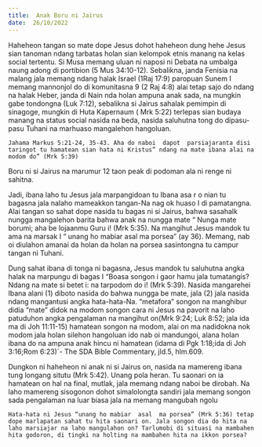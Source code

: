 ```yaml
---
title:  Anak Boru ni Jairus
date:  26/10/2022
---
```


Haheheon  tangan so mate dope Jesus dohot  haheheon dung hehe Jesus sian tanoman ndang tarbatas holan sian kelompok etnis manang  na kelas social tertentu. Si Musa memang  uluan ni naposi ni Debata na umbalga naung adong di portibion (5 Mus 34:10-12). Sebalikna, janda Fenisia na malang  jala memang  ndang  halak Israel  (1Raj 17:9) paropuan Sunem I memang mannonjol do di komunitasna 9 (2 Raj 4:8) alai tetap sajo do ndang  na halak Heber, janda di Nain nda holan ampuna anak sada, na mungkin gabe tondongna (Luk 7:12), sebalikna si Jairus sahalak pemimpin di sinagoge, mungkin di Huta Kapernaum ( Mrk 5:22) terlepas sian budaya manang  na status social nasida na beda, nasida saluhutna tong  do dipasu-pasu Tuhani  na marhuaso  mangalehon hangoluan.

`Jahama Markus 5:21-24, 35-43. Aha do naboi  dapot  parsiajaranta disi  taringot tu hamatean sian hata ni Kristus” ndang na mate ibana alai na modom do” (Mrk 5:39)`

Boru ni si Jairus na marumur 12 taon peak di podoman ala ni renge ni sahitna.

Jadi, ibana laho tu Jesus  jala marpangidoan tu Ibana asa r o nian tu bagasna jala nalaho mameakkon  tangan-Na nag ok huaso I di pamatangna. Alai tangan so sahat dope nasida tu bagas ni si Jairus, bahwa sasahalk nungga mangalehon  barita bahwa anak na nungga mate “ Nunga mate borumi; aha be lojaanmu Guru i! (Mrk 5:35). Na mangihut Jesus  mandok tu ama na marsak I “ unang ho mabiar asal ma porsea” (ay 36). Memang, nab oi diulahon amanai da holan  da holan  na porsea sasintongna tu campur  tangan ni Tuhani.

Dung sahat ibana  di tonga ni bagasna, Jesus  mandok tu saluhutna angka halak na marpungu di bagas I “Boasa songon i gaor hamu jala tumatangis? Ndang na mate si betet i: na tarpodom do i! (Mrk 5:39). Nasida mangarehei Ibana alani (1) diboto nasida do bahwa nungga be mate, jala (2) jala nasida ndang mangantusi angka hata-hata-Na. “metafora” songon na manghibur didia “mate” didok na modom songon cara ni Jesus na pavorit na laho patuduhon angka pengalaman na mangihut on(Mrk 9:24; Luk 8:52; jala ida ma di Joh 11:11-15) hamatean songon na modom, alai on ma nadidokna nok modom jala holan silehon hangoluan ido nab oi mandungoi, alana holan ibana do na ampuna anak hincu ni hamatean (idama di Pgk 1:18;ida di Joh 3:16;Rom  6:23)´- The SDA Bible Commentary, jld.5, hlm.609.

Dungkon ni haheheon ni anak ni si Jairus on, nasida na mamereng  ibana tung longang situtu (Mrk 5:42). Unang pola heran. Tu saonari on ia hamatean on hal  na final, mutlak, jala memang  ndang  naboi be dirobah. Na laho mamereng sisogonon dohot simalolongta sandiri jala memang songon sada pengalaman na luar biasa jala na memang  mangubah ngolu

`Hata-hata ni Jesus “unang ho mabiar  asal  ma porsea” (Mrk 5:36) tetap dope marlapatan sahat tu hita saonari on. Jala songon dia do hita na laho marsiajar na laho mangulahon on? Tarlumobi di situasi na mambahen hita godoron, di tingki na holting na mambahen hita na ikkon porsea?`